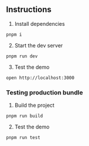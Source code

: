 ## Instructions

1. Install dependencies
  ```
  pnpm i
  ```

2. Start the dev server
  ```
  pnpm run dev
  ```

3. Test the demo
  ```
  open http://localhost:3000
  ```

### Testing production bundle

1. Build the project
  ```
  pnpm run build
  ```

2. Test the demo
  ```
  pnpm run test
  ```
